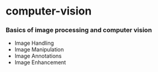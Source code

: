 # computer-vision

### Basics of image processing and computer vision

* Image Handling
* Image Manipulation
* Image Annotations
* Image Enhancement